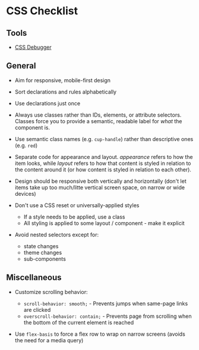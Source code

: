 # CSS Checklist

## Tools
* [CSS Debugger](https://medium.freecodecamp.org/heres-my-favorite-weird-trick-to-debug-css-88529aa5a6a3)

## General

* Aim for responsive, mobile-first design

* Sort declarations and rules alphabetically

* Use declarations just once

* Always use classes rather than IDs, elements, or attribute selectors. Classes force you to provide a semantic, readable label for *what* the component is.

* Use semantic class names (e.g. `cup-handle`) rather than descriptive ones (e.g. `red`)

* Separate code for appearance and layout. _appearance_ refers to how the item looks, while _layout_ refers to how that content is styled in relation to the content around it (or how content is styled in relation to each other).

* Design should be responsive both vertically and horizontally (don't let items take up too much/litte vertical  screen space, on narrow or wide devices)

* Don't use a CSS reset or universally-applied styles

  - If a style needs to be applied, use a class
  - All styling is applied to some layout / component - make it explicit

* Avoid nested selectors except for:

  - state changes
  - theme changes
  - sub-components

## Miscellaneous

* Customize scrolling behavior:
  - `scroll-behavior: smooth;` - Prevents jumps when same-page links are clicked
  - `overscroll-behavior: contain;` - Prevents page from scrolling when the bottom of the current element is reached

* Use `flex-basis` to force a flex row to wrap on narrow screens (avoids the need for a media query)
